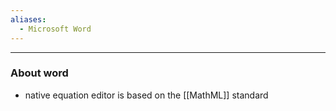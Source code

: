 ```yaml
---
aliases:
  - Microsoft Word
---
```


---

### About word

- native equation editor is based on the [[MathML]] standard